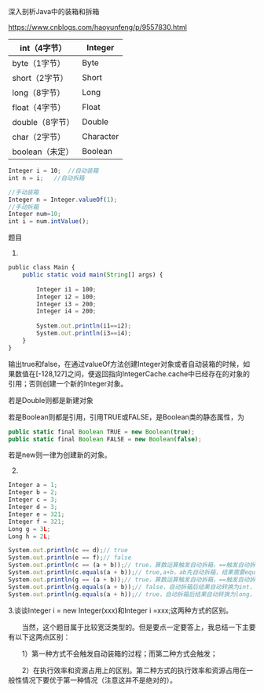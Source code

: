 深入剖析Java中的装箱和拆箱

https://www.cnblogs.com/haoyunfeng/p/9557830.html

| int（4字节） | Integer |
| - | - |
| byte（1字节） | Byte |
| short（2字节） | Short |
| long（8字节） | Long |
| float（4字节） | Float |
| double（8字节） | Double |
| char（2字节） | Character |
| boolean（未定） | Boolean |




```javascript
Integer i = 10;  //自动装箱
int n = i;   //自动拆箱

//手动装箱
Integer n = Integer.valueOf(1); 
//手动拆箱
Integer num=10;
int i = num.intValue();
```







题目

1.

```javascript
public class Main {
    public static void main(String[] args) {
         
        Integer i1 = 100;
        Integer i2 = 100;
        Integer i3 = 200;
        Integer i4 = 200;
         
        System.out.println(i1==i2);
        System.out.println(i3==i4);
    }
}
```

输出true和false，在通过valueOf方法创建Integer对象或者自动装箱的时候，如果数值在[-128,127]之间，便返回指向IntegerCache.cache中已经存在的对象的引用；否则创建一个新的Integer对象。

若是Double则都是新建对象

若是Boolean则都是引用，引用TRUE或FALSE，是Boolean类的静态属性，为

```javascript
public static final Boolean TRUE = new Boolean(true);
public static final Boolean FALSE = new Boolean(false);
```

若是new则一律为创建新的对象。



2.

```javascript
Integer a = 1;
Integer b = 2;
Integer c = 3;
Integer d = 3;
Integer e = 321;
Integer f = 321;
Long g = 3L;
Long h = 2L;

System.out.println(c == d);// true
System.out.println(e == f);// false
System.out.println(c == (a + b));// true，算数运算触发自动拆箱，==触发自动拆箱
System.out.println(c.equals(a + b));// true,a+b，ab先自动拆箱，结果需要equals再自动装箱
System.out.println(g == (a + b));// true，算数运算触发自动拆箱，==触发自动拆箱
System.out.println(g.equals(a + b));// false，自动拆箱后结果自动转换为int，自动装箱成Interger
System.out.println(g.equals(a + h));// true，自动拆箱后结果自动转换为long，自动装箱成Long

```

3.谈谈Integer i = new Integer(xxx)和Integer i =xxx;这两种方式的区别。

　　当然，这个题目属于比较宽泛类型的。但是要点一定要答上，我总结一下主要有以下这两点区别：

　　1）第一种方式不会触发自动装箱的过程；而第二种方式会触发；

　　2）在执行效率和资源占用上的区别。第二种方式的执行效率和资源占用在一般性情况下要优于第一种情况（注意这并不是绝对的）。